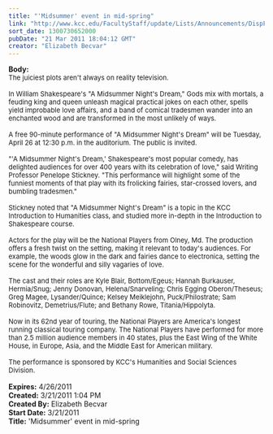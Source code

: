 ```yaml
---
title: "'Midsummer' event in mid-spring"
link: "http://www.kcc.edu/FacultyStaff/update/Lists/Announcements/DispForm.aspx?ID=177"
sort_date: 1300730652000
pubDate: "21 Mar 2011 18:04:12 GMT"
creator: "Elizabeth Becvar"
---
```


<div><b>Body:</b> <div class=ExternalClass73701782FE614417B954674FDA69CA8C><div><font size=2>The juiciest plots aren't always on reality television.  </font></div>
<div><font size=2>   <br>In William Shakespeare's &quot;A Midsummer Night's Dream,&quot; Gods mix with mortals, a feuding king and queen unleash magical practical jokes on each other, spells yield improbable love affairs, and a band of comical tradesmen wander into an enchanted wood and are transformed in the most unlikely of ways.  </font></div><font size=2>
<div><br>A free 90-minute performance of &quot;A Midsummer Night's Dream&quot; will be Tuesday, April 26 at 12:30 p.m. in the auditorium. The public is invited.</div>
<div><br>&quot;'A Midsummer Night's Dream,' Shakespeare's most popular comedy, has delighted audiences for over 400 years with its celebration of love,&quot; said Writing Professor Penelope Stickney. &quot;This performance will highlight some of the funniest moments of that play with its frolicking fairies, star-crossed lovers, and bumbling tradesmen.&quot; </div>
<div><br>Stickney noted that &quot;A Midsummer Night's Dream&quot; is a topic in the KCC Introduction to Humanities class, and studied more in-depth in the Introduction to Shakespeare course.</div>
<div><br>Actors for the play will be the National Players from Olney, Md. The production offers a fresh twist on the setting, making it relevant to today's audiences. For example, the woods glow in the dark and fairies dance to electronica, setting the scene for the wonderful and silly vagaries of love.  </div>
<div><br>The cast and their roles are Kyle Blair, Bottom/Egeus; Hannah Burkauser, Hermia/Snug; Jenny Donovan, Helena/Snarveling; Chris Egging Oberon/Theseus; Greg Magee, Lysander/Quince; Kelsey Meiklejohn, Puck/Philostrate; Sam Robinovitz, Demetrius/Flute; and Bethany Rowe, Titania/Hippolyta.</div>
<div><br>Now in its 62nd year of touring, the National Players are America's longest running classical touring company. The National Players have performed for more than 2.5 million audience members in 40 states, plus the East Wing of the White House, in Europe, Asia, and the Middle East for American military. </div>
<div><br>The performance is sponsored by KCC's Humanities and Social Sciences Division.  <br> </font></div></div></div>
<div><b>Expires:</b> 4/26/2011</div>
<div><b>Created:</b> 3/21/2011 1:04 PM</div>
<div><b>Created By:</b> Elizabeth Becvar</div>
<div><b>Start Date:</b> 3/21/2011</div>
<div><b>Title:</b> &#39;Midsummer&#39; event in mid-spring</div>
